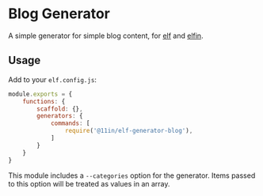 # Blog Generator

A simple generator for simple blog content, for [elf](ttps://github.com/11in/elf) and [elfin](https://github.com/11in/elfin).

## Usage

Add to your `elf.config.js`:

```js
module.exports = {
    functions: {
        scaffold: {},
        generators: {
            commands: [
                require('@11in/elf-generator-blog'),
            ]
        }
    }
}
```

This module includes a `--categories` option for the generator.
Items passed to this option will be treated as values in an array.
